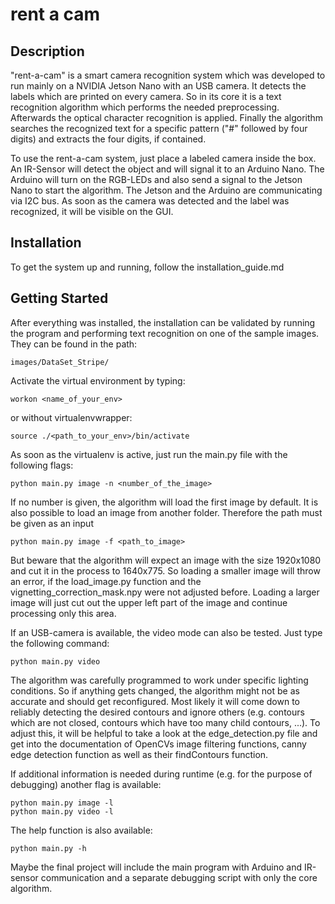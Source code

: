 # rent a cam
## Description
"rent-a-cam" is a smart camera recognition system which was developed to run mainly on a NVIDIA Jetson Nano with an USB camera. It detects the labels which are printed on every camera. So in its core it is a text recognition algorithm which performs the needed preprocessing. Afterwards the optical character recognition is applied. Finally the algorithm searches the recognized text for a specific pattern ("#" followed by four digits) and extracts the four digits, if contained.
    
To use the rent-a-cam system, just place a labeled camera inside the box. An IR-Sensor will detect the object and will signal it to an Arduino Nano. The Arduino will turn on the RGB-LEDs and also send a signal to the Jetson Nano to start the algorithm. The Jetson and the Arduino are communicating via I2C bus. As soon as the camera was detected and the label was recognized, it will be visible on the GUI. 
    
## Installation
To get the system up and running, follow the installation_guide.md
     
## Getting Started
After everything was installed, the installation can be validated by running the program and performing text recognition on one of the sample images. They can be found in the path:
~~~
images/DataSet_Stripe/
~~~
Activate the virtual environment by typing:
~~~
workon <name_of_your_env>
~~~
or without virtualenvwrapper:
~~~
source ./<path_to_your_env>/bin/activate
~~~
As soon as the virtualenv is active, just run the main.py file with the following flags:
~~~
python main.py image -n <number_of_the_image>
~~~
If no number is given, the algorithm will load the first image by default. It is also possible to load an image from another folder. Therefore the path must be given as an input
~~~
python main.py image -f <path_to_image>
~~~
But beware that the algorithm will expect an image with the size 1920x1080 and cut it in the process to 1640x775. So loading a smaller image will throw an error, if the load_image.py function and the vignetting_correction_mask.npy were not adjusted before. Loading a larger image will just cut out the upper left part of the image and continue processing only this area.

If an USB-camera is available, the video mode can also be tested. Just type the following command:
~~~
python main.py video
~~~
The algorithm was carefully programmed to work under specific lighting conditions. So if anything gets changed, the algorithm might not be as accurate and should get reconfigured. Most likely it will come down to reliably detecting the desired contours and ignore others (e.g. contours which are not closed, contours which have too many child contours, ...). To adjust this, it will be helpful to take a look at the edge_detection.py file and get into the documentation of OpenCVs image filtering functions, canny edge detection function as well as their findContours function.

If additional information is needed during runtime (e.g. for the purpose of debugging) another flag is available:
~~~
python main.py image -l
python main.py video -l
~~~
The help function is also available:
~~~
python main.py -h
~~~

Maybe the final project will include the main program with Arduino and IR-sensor communication and a separate debugging script with only the core algorithm.
